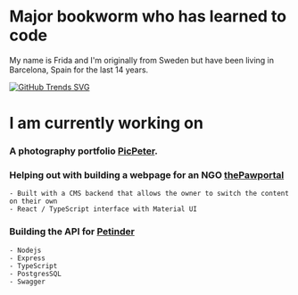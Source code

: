 # Major bookworm who has learned to code 

My name is Frida and I'm originally from Sweden but have been living in Barcelona, Spain for the last 14 years. 

[![GitHub Trends SVG](https://api.githubtrends.io/user/svg/fridavbg/langs?time_range=three_months&include_private=true&compact=true)](https://githubtrends.io)


# I am currently working on

  ### A photography portfolio [PicPeter](https://picpeter.com/).  
  ### Helping out with building a webpage for an NGO [thePawportal](https://www.instagram.com/thepawportal/)
    - Built with a CMS backend that allows the owner to switch the content on their own
    - React / TypeScript interface with Material UI 
  ### Building the API for [Petinder](https://www.linkedin.com/company/petinder-online/)
    - Nodejs
    - Express
    - TypeScript
    - PostgresSQL
    - Swagger
